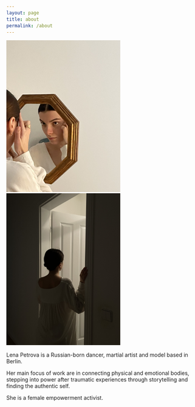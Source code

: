 ```yaml
---
layout: page
title: about
permalink: /about
---
```

<img src="images/about.jpg" height="400" width="300"> <img src="images/about-2.jpg" height="400" width="300">

Lena Petrova is a Russian-born dancer, martial artist and model based in Berlin.

Her main focus of work are in connecting physical and emotional bodies, stepping into power after traumatic experiences through storytelling and finding the authentic self.

She is a female empowerment activist.